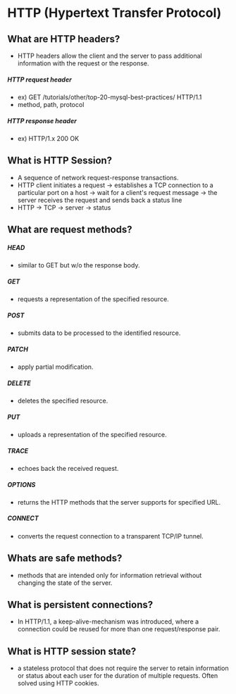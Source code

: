 # HTTP (Hypertext Transfer Protocol)

## What are HTTP headers?
- HTTP headers allow the client and the server to pass additional information with the request or the response.

##### HTTP request header
- ex) GET /tutorials/other/top-20-mysql-best-practices/ HTTP/1.1
- method, path, protocol

##### HTTP response header
- ex) HTTP/1.x 200 OK

## What is HTTP Session?
- A sequence of network request-response transactions.
- HTTP client initiates a request -> establishes a TCP connection to a particular port on a host -> wait for a client's request message -> the server receives the request and sends back a status line
- HTTP -> TCP -> server -> status

## What are request methods?
##### HEAD
- similar to GET but w/o the response body.

##### GET
- requests a representation of the specified resource.

##### POST
- submits data to be processed to the identified resource.

##### PATCH
- apply partial modification.

##### DELETE
- deletes the specified resource.

##### PUT
- uploads a representation of the specified resource.

##### TRACE
- echoes back the received request.

##### OPTIONS
- returns the HTTP methods that the server supports for specified URL.

##### CONNECT
- converts the request connection to a transparent TCP/IP tunnel.

## Whats are safe methods?
- methods that are intended only for information retrieval without changing the state of the server.

## What is persistent connections?
- In HTTP/1.1, a keep-alive-mechanism was introduced, where a connection could be reused for more than one request/response pair.

## What is HTTP session state?
- a stateless protocol that does not require the server to retain information or status about each user for the duration of multiple requests. Often solved using HTTP cookies.
